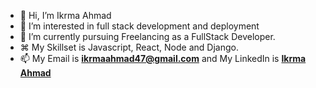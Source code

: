 - 👋 Hi, I’m Ikrma Ahmad
- 👀 I’m interested in full stack development and deployment
- 🌱 I’m currently pursuing Freelancing as a FullStack Developer.
- ⌘ My Skillset is Javascript, React, Node and Django.
- 📫  My Email is **ikrmaahmad47@gmail.com** and My LinkedIn is **[Ikrma Ahmad](https://www.linkedin.com/in/ikrma-ahmad/ "LinkedIn")**

<!---
- 💞️ I’m looking to collaborate on PERN stack project 
ikrma47/ikrma47 is a ✨ special ✨ repository because its `README.md` (this file) appears on your GitHub profile.
You can click the Preview link to take a look at your changes.
--->

